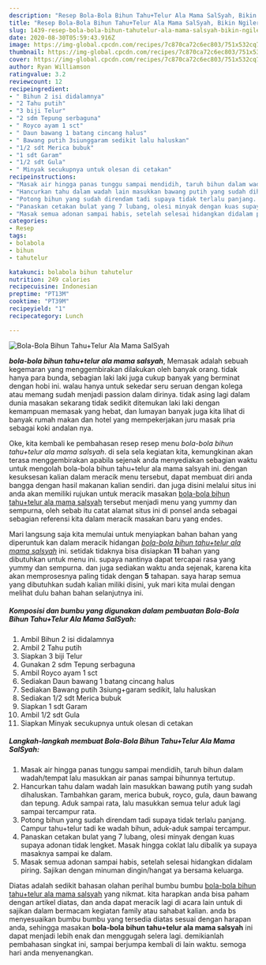 ```yaml
---
description: "Resep Bola-Bola Bihun Tahu+Telur Ala Mama SalSyah, Bikin Ngiler"
title: "Resep Bola-Bola Bihun Tahu+Telur Ala Mama SalSyah, Bikin Ngiler"
slug: 1439-resep-bola-bola-bihun-tahutelur-ala-mama-salsyah-bikin-ngiler
date: 2020-08-30T05:59:43.916Z
image: https://img-global.cpcdn.com/recipes/7c870ca72c6ec803/751x532cq70/bola-bola-bihun-tahutelur-ala-mama-salsyah-foto-resep-utama.jpg
thumbnail: https://img-global.cpcdn.com/recipes/7c870ca72c6ec803/751x532cq70/bola-bola-bihun-tahutelur-ala-mama-salsyah-foto-resep-utama.jpg
cover: https://img-global.cpcdn.com/recipes/7c870ca72c6ec803/751x532cq70/bola-bola-bihun-tahutelur-ala-mama-salsyah-foto-resep-utama.jpg
author: Ryan Williamson
ratingvalue: 3.2
reviewcount: 12
recipeingredient:
- " Bihun 2 isi didalamnya"
- "2 Tahu putih"
- "3 biji Telur"
- "2 sdm Tepung serbaguna"
- " Royco ayam 1 sct"
- " Daun bawang 1 batang cincang halus"
- " Bawang putih 3siunggaram sedikit lalu haluskan"
- "1/2 sdt Merica bubuk"
- "1 sdt Garam"
- "1/2 sdt Gula"
- " Minyak secukupnya untuk olesan di cetakan"
recipeinstructions:
- "Masak air hingga panas tunggu sampai mendidih, taruh bihun dalam wadah/tempat lalu masukkan air panas sampai bihunnya tertutup."
- "Hancurkan tahu dalam wadah lain masukkan bawang putih yang sudah dihaluskan. Tambahkan garam, merica bubuk, royco, gula, daun bawang dan tepung. Aduk sampai rata, lalu masukkan semua telur aduk lagi sampai tercampur rata."
- "Potong bihun yang sudah direndam tadi supaya tidak terlalu panjang. Campur tahu+telur tadi ke wadah bihun, aduk-aduk sampai tercampur."
- "Panaskan cetakan bulat yang 7 lubang, olesi minyak dengan kuas supaya adonan tidak lengket. Masak hingga coklat lalu dibalik ya supaya masaknya sampai ke dalam."
- "Masak semua adonan sampai habis, setelah selesai hidangkan didalam piring. Sajikan dengan minuman dingin/hangat ya bersama keluarga."
categories:
- Resep
tags:
- bolabola
- bihun
- tahutelur

katakunci: bolabola bihun tahutelur 
nutrition: 249 calories
recipecuisine: Indonesian
preptime: "PT13M"
cooktime: "PT39M"
recipeyield: "1"
recipecategory: Lunch

---
```



![Bola-Bola Bihun Tahu+Telur Ala Mama SalSyah](https://img-global.cpcdn.com/recipes/7c870ca72c6ec803/751x532cq70/bola-bola-bihun-tahutelur-ala-mama-salsyah-foto-resep-utama.jpg)

<b><i>bola-bola bihun tahu+telur ala mama salsyah</i></b>, Memasak adalah sebuah kegemaran yang menggembirakan dilakukan oleh banyak orang. tidak hanya para bunda, sebagian laki laki juga cukup banyak yang berminat dengan hobi ini. walau hanya untuk sekedar seru seruan dengan kolega atau memang sudah menjadi passion dalam dirinya. tidak asing lagi dalam dunia masakan sekarang tidak sedikit ditemukan laki laki dengan kemampuan memasak yang hebat, dan lumayan banyak juga kita lihat di banyak rumah makan dan hotel yang mempekerjakan juru masak pria sebagai koki andalan nya.



Oke, kita kembali ke pembahasan resep resep menu <i>bola-bola bihun tahu+telur ala mama salsyah</i>. di sela sela kegiatan kita, kemungkinan akan terasa menggembirakan apabila sejenak anda menyediakan sebagian waktu untuk mengolah bola-bola bihun tahu+telur ala mama salsyah ini. dengan kesuksesan kalian dalam meracik menu tersebut, dapat membuat diri anda bangga dengan hasil makanan kalian sendiri. dan juga disini melalui situs ini anda akan memiliki rujukan untuk meracik masakan <u>bola-bola bihun tahu+telur ala mama salsyah</u> tersebut menjadi menu yang yummy dan sempurna, oleh sebab itu catat alamat situs ini di ponsel anda sebagai sebagian referensi kita dalam meracik masakan baru yang endes.


Mari langsung saja kita memulai untuk menyiapkan bahan bahan yang diperuntuk kan dalam meracik hidangan <u><i>bola-bola bihun tahu+telur ala mama salsyah</i></u> ini. setidak tidaknya bisa disiapkan <b>11</b> bahan yang dibutuhkan untuk menu ini. supaya nantinya dapat tercapai rasa yang yummy dan sempurna. dan juga sediakan waktu anda sejenak, karena kita akan memprosesnya paling tidak dengan <b>5</b> tahapan. saya harap semua yang dibutuhkan sudah kalian miliki disini, yuk mari kita mulai dengan melihat dulu bahan bahan selanjutnya ini.

<!--inarticleads1-->

##### Komposisi dan bumbu yang digunakan dalam pembuatan Bola-Bola Bihun Tahu+Telur Ala Mama SalSyah:

1. Ambil  Bihun 2 isi didalamnya
1. Ambil 2 Tahu putih
1. Siapkan 3 biji Telur
1. Gunakan 2 sdm Tepung serbaguna
1. Ambil  Royco ayam 1 sct
1. Sediakan  Daun bawang 1 batang cincang halus
1. Sediakan  Bawang putih 3siung+garam sedikit, lalu haluskan
1. Sediakan 1/2 sdt Merica bubuk
1. Siapkan 1 sdt Garam
1. Ambil 1/2 sdt Gula
1. Siapkan  Minyak secukupnya untuk olesan di cetakan




<!--inarticleads2-->

##### Langkah-langkah membuat Bola-Bola Bihun Tahu+Telur Ala Mama SalSyah:

1. Masak air hingga panas tunggu sampai mendidih, taruh bihun dalam wadah/tempat lalu masukkan air panas sampai bihunnya tertutup.
1. Hancurkan tahu dalam wadah lain masukkan bawang putih yang sudah dihaluskan. Tambahkan garam, merica bubuk, royco, gula, daun bawang dan tepung. Aduk sampai rata, lalu masukkan semua telur aduk lagi sampai tercampur rata.
1. Potong bihun yang sudah direndam tadi supaya tidak terlalu panjang. Campur tahu+telur tadi ke wadah bihun, aduk-aduk sampai tercampur.
1. Panaskan cetakan bulat yang 7 lubang, olesi minyak dengan kuas supaya adonan tidak lengket. Masak hingga coklat lalu dibalik ya supaya masaknya sampai ke dalam.
1. Masak semua adonan sampai habis, setelah selesai hidangkan didalam piring. Sajikan dengan minuman dingin/hangat ya bersama keluarga.




Diatas adalah sedikit bahasan olahan perihal bumbu bumbu <u>bola-bola bihun tahu+telur ala mama salsyah</u> yang nikmat. kita harapkan anda bisa paham dengan artikel diatas, dan anda dapat meracik lagi di acara lain untuk di sajikan dalam bermacam kegiatan family atau sahabat kalian. anda bs menyesuaikan bumbu bumbu yang tersedia diatas sesuai dengan harapan anda, sehingga masakan <b>bola-bola bihun tahu+telur ala mama salsyah</b> ini dapat menjadi lebih enak dan menggugah selera lagi. demikianlah pembahasan singkat ini, sampai berjumpa kembali di lain waktu. semoga hari anda menyenangkan.
